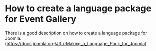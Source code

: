 # How to create a language package for Event Gallery

There is a good description on how to create a language package for Joomla.
(https://docs.joomla.org/J3.x:Making_a_Language_Pack_for_Joomla)
